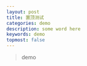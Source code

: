 ```yaml
---
layout: post
title: 置顶测试
categories: demo
description: some word here
keywords: demo
topmost: false
---
```


> demo